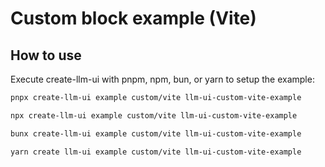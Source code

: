 # Custom block example (Vite)

## How to use

Execute create-llm-ui with pnpm, npm, bun, or yarn to setup the example:

```bash
pnpx create-llm-ui example custom/vite llm-ui-custom-vite-example
```

```bash
npx create-llm-ui example custom/vite llm-ui-custom-vite-example
```

```bash
bunx create-llm-ui example custom/vite llm-ui-custom-vite-example
```

```bash
yarn create llm-ui example custom/vite llm-ui-custom-vite-example
```
